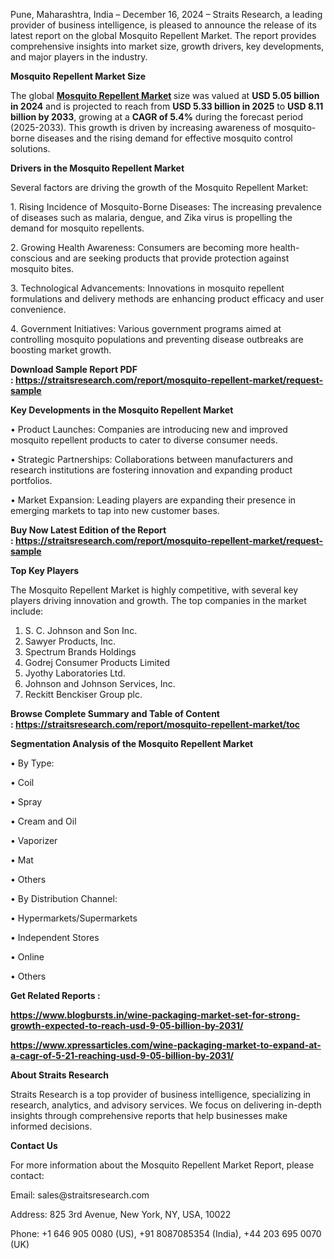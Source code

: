 <p>Pune, Maharashtra, India &ndash; December 16, 2024 &ndash; Straits Research, a leading provider of business intelligence, is pleased to announce the release of its latest report on the global Mosquito Repellent Market. The report provides comprehensive insights into market size, growth drivers, key developments, and major players in the industry.</p>
<p><strong>Mosquito Repellent Market Size</strong></p>
<p>The global&nbsp;<strong><a href="https://straitsresearch.com/report/mosquito-repellent-market">Mosquito Repellent Market</a>&nbsp;</strong>size was valued at&nbsp;<strong>USD 5.05 billion in 2024</strong>&nbsp;and is projected to reach from&nbsp;<strong>USD 5.33 billion in 2025</strong>&nbsp;to&nbsp;<strong>USD 8.11 billion by 2033</strong>, growing at a&nbsp;<strong>CAGR of 5.4%</strong>&nbsp;during the forecast period (2025-2033). This growth is driven by increasing awareness of mosquito-borne diseases and the rising demand for effective mosquito control solutions.</p>
<p><strong>Drivers in the Mosquito Repellent Market</strong></p>
<p>Several factors are driving the growth of the Mosquito Repellent Market:</p>
<p>1. Rising Incidence of Mosquito-Borne Diseases: The increasing prevalence of diseases such as malaria, dengue, and Zika virus is propelling the demand for mosquito repellents.</p>
<p>2. Growing Health Awareness: Consumers are becoming more health-conscious and are seeking products that provide protection against mosquito bites.</p>
<p>3. Technological Advancements: Innovations in mosquito repellent formulations and delivery methods are enhancing product efficacy and user convenience.</p>
<p>4. Government Initiatives: Various government programs aimed at controlling mosquito populations and preventing disease outbreaks are boosting market growth.</p>
<p><strong>Download Sample Report PDF :&nbsp;<a href="https://straitsresearch.com/report/mosquito-repellent-market/request-sample">https://straitsresearch.com/report/mosquito-repellent-market/request-sample</a>&nbsp;</strong></p>
<p><strong>Key Developments in the Mosquito Repellent Market</strong></p>
<p>&bull; Product Launches: Companies are introducing new and improved mosquito repellent products to cater to diverse consumer needs.</p>
<p>&bull; Strategic Partnerships: Collaborations between manufacturers and research institutions are fostering innovation and expanding product portfolios.</p>
<p>&bull; Market Expansion: Leading players are expanding their presence in emerging markets to tap into new customer bases.</p>
<p><strong>Buy Now Latest Edition of the Report :&nbsp;<a href="https://straitsresearch.com/report/mosquito-repellent-market/request-sample">https://straitsresearch.com/report/mosquito-repellent-market/request-sample</a>&nbsp;</strong></p>
<p><strong>Top Key Players</strong></p>
<p>The Mosquito Repellent Market is highly competitive, with several key players driving innovation and growth. The top companies in the market include:</p>
<ol>
<li>S. C. Johnson and Son Inc.</li>
<li>Sawyer Products, Inc.</li>
<li>Spectrum Brands Holdings</li>
<li>Godrej Consumer Products Limited</li>
<li>Jyothy Laboratories Ltd.</li>
<li>Johnson and Johnson Services, Inc.</li>
<li>Reckitt Benckiser Group plc.</li>
</ol>
<p><strong>Browse Complete Summary and Table of Content :&nbsp;<a href="https://straitsresearch.com/report/mosquito-repellent-market/toc">https://straitsresearch.com/report/mosquito-repellent-market/toc</a>&nbsp;</strong></p>
<p><strong>Segmentation Analysis of the Mosquito Repellent Market</strong></p>
<p>&bull; By Type:</p>
<p>&bull; Coil</p>
<p>&bull; Spray</p>
<p>&bull; Cream and Oil</p>
<p>&bull; Vaporizer</p>
<p>&bull; Mat</p>
<p>&bull; Others</p>
<p>&bull; By Distribution Channel:</p>
<p>&bull; Hypermarkets/Supermarkets</p>
<p>&bull; Independent Stores</p>
<p>&bull; Online</p>
<p>&bull; Others</p>
<p><strong>Get Related Reports :&nbsp;</strong></p>
<p><strong><a href="https://www.blogbursts.in/wine-packaging-market-set-for-strong-growth-expected-to-reach-usd-9-05-billion-by-2031/">https://www.blogbursts.in/wine-packaging-market-set-for-strong-growth-expected-to-reach-usd-9-05-billion-by-2031/</a></strong></p>
<p><strong><a href="https://www.xpressarticles.com/wine-packaging-market-to-expand-at-a-cagr-of-5-21-reaching-usd-9-05-billion-by-2031/">https://www.xpressarticles.com/wine-packaging-market-to-expand-at-a-cagr-of-5-21-reaching-usd-9-05-billion-by-2031/</a><br /></strong></p>
<p><strong>About Straits Research</strong></p>
<p>Straits Research is a top provider of business intelligence, specializing in research, analytics, and advisory services. We focus on delivering in-depth insights through comprehensive reports that help businesses make informed decisions.</p>
<p><strong>Contact Us</strong></p>
<p>For more information about the Mosquito Repellent Market Report, please contact:</p>
<p>Email: sales@straitsresearch.com</p>
<p>Address: 825 3rd Avenue, New York, NY, USA, 10022</p>
<p>Phone: +1 646 905 0080 (US), +91 8087085354 (India), +44 203 695 0070 (UK)</p>
